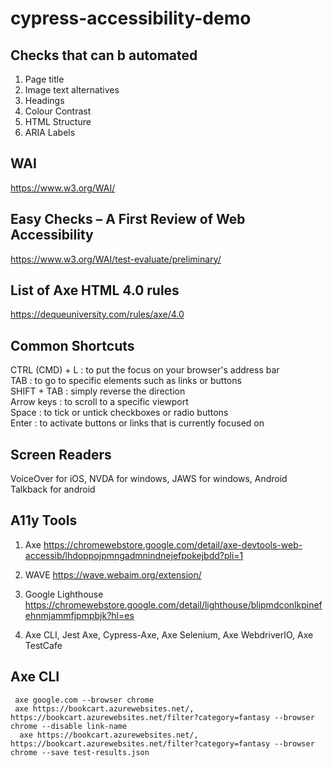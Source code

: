 # cypress-accessibility-demo
## Checks that can b automated  
1. Page title  
2. Image text alternatives  
3. Headings  
4. Colour Contrast  
5. HTML Structure  
6. ARIA Labels  
  
## WAI
https://www.w3.org/WAI/  
  
## Easy Checks – A First Review of Web Accessibility  
https://www.w3.org/WAI/test-evaluate/preliminary/  
  
## List of Axe HTML 4.0 rules  
https://dequeuniversity.com/rules/axe/4.0  
  
## Common Shortcuts  
CTRL (CMD) + L : to put the focus on your browser's address bar  
TAB : to go to specific elements such as links or buttons  
SHIFT + TAB : simply reverse the direction  
Arrow keys : to scroll to a specific viewport  
Space : to tick or untick checkboxes or radio buttons  
Enter : to activate buttons or links that is currently focused on  
  
## Screen Readers  
VoiceOver for iOS, NVDA for windows, JAWS for windows, Android Talkback for android  
  
## A11y Tools  
1. Axe https://chromewebstore.google.com/detail/axe-devtools-web-accessib/lhdoppojpmngadmnindnejefpokejbdd?pli=1  
2. WAVE https://wave.webaim.org/extension/  
3. Google Lighthouse https://chromewebstore.google.com/detail/lighthouse/blipmdconlkpinefehnmjammfjpmpbjk?hl=es  

4. Axe CLI, Jest Axe, Cypress-Axe, Axe Selenium, Axe WebdriverIO, Axe TestCafe  

 ## Axe CLI  
```
 axe google.com --browser chrome  
 axe https://bookcart.azurewebsites.net/, https://bookcart.azurewebsites.net/filter?category=fantasy --browser chrome --disable link-name
  axe https://bookcart.azurewebsites.net/, https://bookcart.azurewebsites.net/filter?category=fantasy --browser chrome --save test-results.json
```
